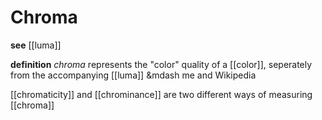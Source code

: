 # Chroma

**see** [[luma]]

**definition** _chroma_ represents the "color" quality of a [[color]], seperately from the accompanying [[luma]] &mdash me and Wikipedia

[[chromaticity]] and [[chrominance]] are two different ways of measuring [[chroma]]
